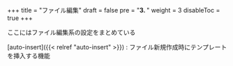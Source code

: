 +++
title = "ファイル編集"
draft = false
pre = "<b>3. </b>"
weight = 3
disableToc = true
+++

ここにはファイル編集系の設定をまとめている

[auto-insert]({{< relref "auto-insert" >}})
: ファイル新規作成時にテンプレートを挿入する機能
